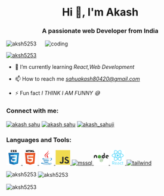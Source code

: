  <h1 align="center">Hi 👋, I'm Akash 
<h3 align="center">A passionate web Developer from India</h3>

<img align="right" alt="coding"  width="400" src=" https://media.tenor.com/images/c532a69a5978f7cfb2fc2b6ab24ebcfe/tenor.gif">
 <p align="left"> 
<img src="https://komarev.com/ghpvc/?username=aksh5253&label=Profile%20views&color=0e75b6&style=flat" alt="aksh5253" /> 
</p>


<p align="left">
 <a href="https://github.com/ryo-ma/github-profile-trophy">
<img src="https://github-profile-trophy.vercel.app/?username=aksh5253" alt="aksh5253" />
</a>
 </p>

- 🌱 I’m currently learning *React,Web Development*

- 📫 How to reach me *sahuakash80420@gmail.com*

- ⚡ Fun fact *I THINK I AM FUNNY 😅*

<h3 align="left">Connect with me:</h3>
<p align="left">
<a href="https://linkedin.com/in/akash sahu" target="blank"><img align="center" src="https://raw.githubusercontent.com/rahuldkjain/github-profile-readme-generator/master/src/images/icons/Social/linked-in-alt.svg" alt="akash sahu" height="30" width="40" /></a>
<a href="https://www.hackerrank.com/akash sahu" target="blank"><img align="center" src="https://raw.githubusercontent.com/rahuldkjain/github-profile-readme-generator/master/src/images/icons/Social/hackerrank.svg" alt="akash sahu" height="30" width="40" /></a>
<a href="https://www.leetcode.com/akash_sahuji" target="blank">
<img align="center" src="https://raw.githubusercontent.com/rahuldkjain/github-profile-readme-generator/master/src/images/icons/Social/leet-code.svg" alt="akash_sahuji" height="30" width="40" /></a>
</p>

<h3 align="left">Languages and Tools:</h3>
<p align="left"> <a href="https://www.w3schools.com/css/" target="_blank" rel="noreferrer"> <img src="https://raw.githubusercontent.com/devicons/devicon/master/icons/css3/css3-original-wordmark.svg" alt="css3" width="40" height="40"/> </a> <a href="https://www.w3.org/html/" target="_blank" rel="noreferrer"> <img src="https://raw.githubusercontent.com/devicons/devicon/master/icons/html5/html5-original-wordmark.svg" alt="html5" width="40" height="40"/> </a> <a href="https://www.java.com" target="_blank" rel="noreferrer"> <img src="https://raw.githubusercontent.com/devicons/devicon/master/icons/java/java-original.svg" alt="java" width="40" height="40"/> </a> <a href="https://developer.mozilla.org/en-US/docs/Web/JavaScript" target="_blank" rel="noreferrer"> <img src="https://raw.githubusercontent.com/devicons/devicon/master/icons/javascript/javascript-original.svg" alt="javascript" width="40" height="40"/> </a> <a href="https://www.microsoft.com/en-us/sql-server" target="_blank" rel="noreferrer"> <img src="https://www.svgrepo.com/show/303229/microsoft-sql-server-logo.svg" alt="mssql" width="40" height="40"/> </a> <a href="https://nodejs.org" target="_blank" rel="noreferrer"> <img src="https://raw.githubusercontent.com/devicons/devicon/master/icons/nodejs/nodejs-original-wordmark.svg" alt="nodejs" width="40" height="40"/> </a> <a href="https://reactjs.org/" target="_blank" rel="noreferrer"> <img src="https://raw.githubusercontent.com/devicons/devicon/master/icons/react/react-original-wordmark.svg" alt="react" width="40" height="40"/> </a> <a href="https://tailwindcss.com/" target="_blank" rel="noreferrer"> <img src="https://www.vectorlogo.zone/logos/tailwindcss/tailwindcss-icon.svg" alt="tailwind" width="40" height="40"/> </a> </p>

<p><img align="left" src="https://github-readme-stats.vercel.app/api/top-langs?username=aksh5253&show_icons=true&locale=en&layout=compact" alt="aksh5253" /></p>

<p>&nbsp;<img align="center" src="https://github-readme-stats.vercel.app/api?username=aksh5253&show_icons=true&locale=en" alt="aksh5253" /></p>

<p><img align="center" src="https://github-readme-streak-stats.herokuapp.com/?user=aksh5253&" alt="aksh5253" /></p>
